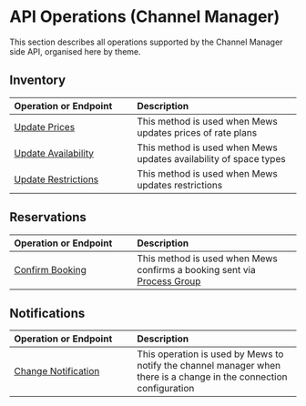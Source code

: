 # API Operations (Channel Manager)

This section describes all operations supported by the Channel Manager side API, organised here by theme.

## Inventory

| <div style="width:200px">Operation or Endpoint</div> | Description |
| :-- | :-- |
| [Update Prices](inventory.md#update-prices) | This method is used when Mews updates prices of rate plans |
| [Update Availability](inventory.md#update-availability) | This method is used when Mews updates availability of space types |
| [Update Restrictions](inventory.md#update-restrictions) | This method is used when Mews updates restrictions |

## Reservations

| <div style="width:200px">Operation or Endpoint</div> | Description |
| :-- | :-- |
| [Confirm Booking](reservations.md#confirm-booking) | This method is used when Mews confirms a booking sent via [Process Group](../mews-operations/reservations.md#process-group) |

## Notifications

| <div style="width:200px">Operation or Endpoint</div> | Description |
| :-- | :-- |
| [Change Notification](notifications.md#change-notification) | This operation is used by Mews to notify the channel manager when there is a change in the connection configuration |
